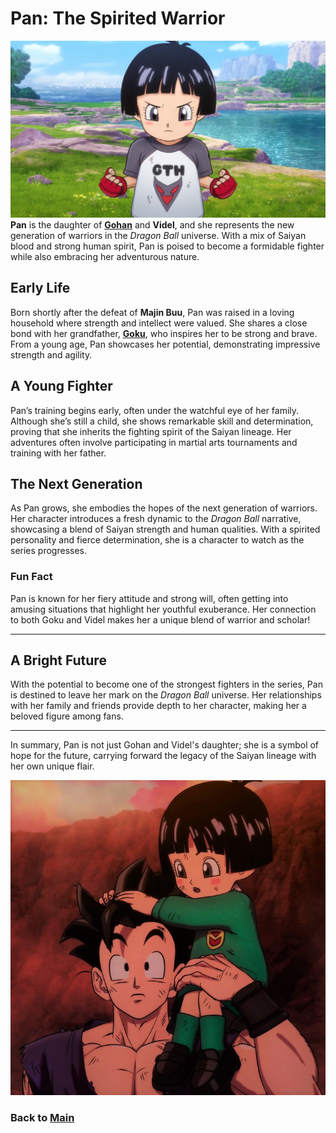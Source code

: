 # Pan: The Spirited Warrior
![alt text](image-5.png)
**Pan** is the daughter of **[Gohan](gohan.md)** and **Videl**, and she represents the new generation of warriors in the *Dragon Ball* universe. With a mix of Saiyan blood and strong human spirit, Pan is poised to become a formidable fighter while also embracing her adventurous nature.

## Early Life

Born shortly after the defeat of **Majin Buu**, Pan was raised in a loving household where strength and intellect were valued. She shares a close bond with her grandfather, **[Goku](goku.md)**, who inspires her to be strong and brave. From a young age, Pan showcases her potential, demonstrating impressive strength and agility.

## A Young Fighter

Pan’s training begins early, often under the watchful eye of her family. Although she’s still a child, she shows remarkable skill and determination, proving that she inherits the fighting spirit of the Saiyan lineage. Her adventures often involve participating in martial arts tournaments and training with her father.

## The Next Generation

As Pan grows, she embodies the hopes of the next generation of warriors. Her character introduces a fresh dynamic to the *Dragon Ball* narrative, showcasing a blend of Saiyan strength and human qualities. With a spirited personality and fierce determination, she is a character to watch as the series progresses.

### Fun Fact

Pan is known for her fiery attitude and strong will, often getting into amusing situations that highlight her youthful exuberance. Her connection to both Goku and Videl makes her a unique blend of warrior and scholar!

---

## A Bright Future

With the potential to become one of the strongest fighters in the series, Pan is destined to leave her mark on the *Dragon Ball* universe. Her relationships with her family and friends provide depth to her character, making her a beloved figure among fans.

---

In summary, Pan is not just Gohan and Videl's daughter; she is a symbol of hope for the future, carrying forward the legacy of the Saiyan lineage with her own unique flair.


![alt text](image-4.png)


### Back to **[Main](mainfile.md)**












